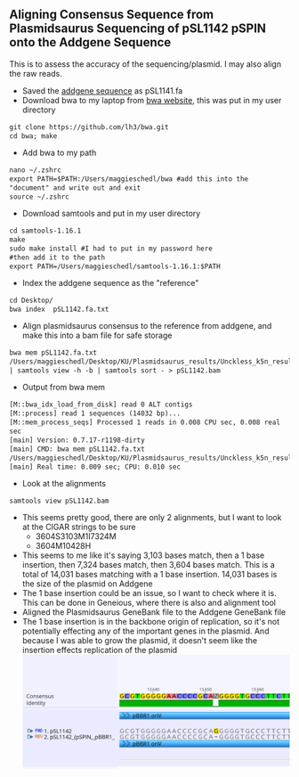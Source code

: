 
## Aligning Consensus Sequence from Plasmidsaurus Sequencing of pSL1142 pSPIN onto the Addgene Sequence 

This is to assess the accuracy of the sequencing/plasmid. I may also align the raw reads. 

- Saved the [addgene sequence](https://www.addgene.org/160730/sequences/) as pSL1141.fa
- Download bwa to my laptop from [bwa website](https://github.com/lh3/bwa), this was put in my user directory 

```
git clone https://github.com/lh3/bwa.git
cd bwa; make
```
- Add bwa to my path 
```
nano ~/.zshrc
export PATH=$PATH:/Users/maggieschedl/bwa #add this into the "document" and write out and exit
source ~/.zshrc
```
- Download samtools and put in my user directory 
```
cd samtools-1.16.1
make
sudo make install #I had to put in my password here
#then add it to the path
export PATH=/Users/maggieschedl/samtools-1.16.1:$PATH
```

- Index the addgene sequence as the "reference"
```
cd Desktop/
bwa index  pSL1142.fa.txt
```
- Align plasmidsaurus consensus to the reference from addgene, and make this into a bam file for safe storage
```
bwa mem pSL1142.fa.txt /Users/maggieschedl/Desktop/KU/Plasmidsaurus_results/Unckless_k5n_results/Unckless_k5n_1_pSL1142.fastq | samtools view -h -b | samtools sort - > pSL1142.bam
```
- Output from bwa mem
```
[M::bwa_idx_load_from_disk] read 0 ALT contigs
[M::process] read 1 sequences (14032 bp)...
[M::mem_process_seqs] Processed 1 reads in 0.008 CPU sec, 0.008 real sec
[main] Version: 0.7.17-r1198-dirty
[main] CMD: bwa mem pSL1142.fa.txt /Users/maggieschedl/Desktop/KU/Plasmidsaurus_results/Unckless_k5n_results/Unckless_k5n_1_pSL1142.fastq
[main] Real time: 0.009 sec; CPU: 0.010 sec
```
- Look at the alignments 
```
samtools view pSL1142.bam
```
- This seems pretty good, there are only 2 alignments, but I want to look at the CIGAR strings to be sure 
    - 3604S3103M1I7324M
    - 3604M10428H  
- This seems to me like it's saying 3,103 bases match, then a 1 base insertion, then 7,324 bases match, then 3,604 bases match. This is a total of 14,031 bases matching with a 1 base insertion. 14,031 bases is the size of the plasmid on Addgene 
- The 1 base insertion could be an issue, so I want to check where it is. This can be done in Geneious, where there is also and alignment tool
- Aligned the Plasmidsaurus GeneBank file to the Addgene GeneBank file 
- The 1 base insertion is in the backbone origin of replication, so it's not potentially effecting any of the important genes in the plasmid. And because I was able to grow the plasmid, it doesn't seem like the insertion effects replication of the plasmid 
![](https://raw.githubusercontent.com/meschedl/Unckless_Lab_Resources/main/images/pSL1142-alignment.png)
